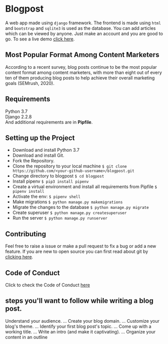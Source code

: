 # Blogpost

A web app made using `django` framework. The frontend is made using `html` and `bootstrap` and `sqlite3` is used as the database. You can add articles which can be viewed by anyone. Just make an account and you are good to go. To see a live demo [click here](http://vlogpost.herokuapp.com).

## Most Popular Format Among Content Marketers
According to a recent survey, blog posts continue to be the most popular content format among content marketers, with more than eight out of every ten of them producing blog posts to help achieve their overall marketing goals (SEMrush, 2020).

## Requirements

Python 3.7  
Django 2.2.8  
And additional requirements are in **Pipfile**.

## Setting up the Project

  * Download and install Python 3.7
  * Download and install Git.
  * Fork the Repository.
  * Clone the repository to your local machine `$ git clone https://github.com/<your-github-username>/blogpost.git`
  * Change directory to blogpost `$ cd blogpost`
  * Install pipenv `$ pip3 install pipenv`  
  * Create a virtual environment and install all requirements from Pipfile `$ pipenv install`  
  * Activate the env: `$ pipenv shell`
  * Make migrations `$ python manage.py makemigrations`
  * Migrate the changes to the database `$ python manage.py migrate`
  * Create superuser `$ python manage.py createsuperuser`
  * Run the server `$ python manage.py runserver`

## Contributing

Feel free to raise a issue or make a pull request to fix a bug or add a new feature. If you are new to open source you can first read about git by [clicking here](https://www.codecademy.com/learn/learn-git).

## Code of Conduct

Click to check the Code of Conduct [here](https://github.com/Rohan-cod/blogpost/blob/master/CODE_OF_CONDUCT.md)

## steps you'll want to follow while writing a blog post.
Understand your audience. ...
Create your blog domain. ...
Customize your blog's theme. ...
Identify your first blog post's topic. ...
Come up with a working title. ...
Write an intro (and make it captivating). ...
Organize your content in an outline
